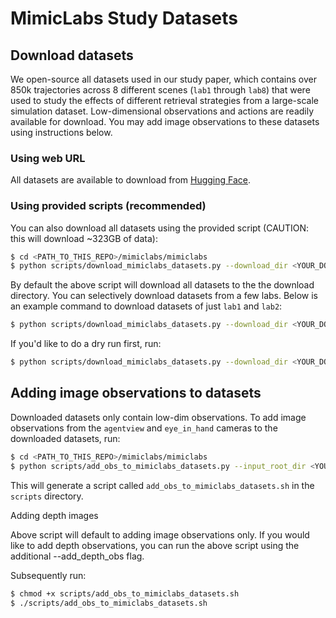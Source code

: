 # MimicLabs Study Datasets

## Download datasets

We open-source all datasets used in our study paper, which contains over 850k trajectories across 8 different scenes (`lab1` through `lab8`) that were used to study the effects of different retrieval strategies from a large-scale simulation dataset. Low-dimensional observations and actions are readily available for download. You may add image observations to these datasets using instructions below.

### Using web URL

All datasets are available to download from [Hugging Face](https://huggingface.co/datasets/vaibhavsaxena11/mimiclabs_datasets/tree/main).

### Using provided scripts (recommended)

You can also download all datasets using the provided script (CAUTION: this will download ~323GB of data):
```bash
$ cd <PATH_TO_THIS_REPO>/mimiclabs/mimiclabs
$ python scripts/download_mimiclabs_datasets.py --download_dir <YOUR_DOWNLOAD_DIR>
```

By default the above script will download all datasets to the the download directory. You can selectively download datasets from a few labs. Below is an example command to download datasets of just `lab1` and `lab2`:
```bash
$ python scripts/download_mimiclabs_datasets.py --download_dir <YOUR_DOWNLOAD_DIR> --labs lab1 lab2
```

If you'd like to do a dry run first, run:
```bash
$ python scripts/download_mimiclabs_datasets.py --download_dir <YOUR_DOWNLOAD_DIR> --labs lab1 lab2 --dry_run
```

## Adding image observations to datasets

Downloaded datasets only contain low-dim observations. To add image observations from the `agentview` and `eye_in_hand` cameras to the downloaded datasets, run:
```bash
$ cd <PATH_TO_THIS_REPO>/mimiclabs/mimiclabs
$ python scripts/add_obs_to_mimiclabs_datasets.py --input_root_dir <YOUR_DOWNLOAD_DIR>/mimiclabs_study --output_root_dir <YOUR_DOWNLOAD_DIR>/mimiclabs_study
```
This will generate a script called `add_obs_to_mimiclabs_datasets.sh` in the `scripts` directory.

<div class="admonition note">
    <p class="admonition-title">Adding depth images</p>
    Above script will default to adding image observations only. If you would like to add depth observations, you can run the above script using the additional --add_depth_obs flag.
</div>


Subsequently run:
```bash
$ chmod +x scripts/add_obs_to_mimiclabs_datasets.sh
$ ./scripts/add_obs_to_mimiclabs_datasets.sh
```
